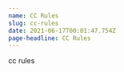 ```yaml
---
name: CC Rules
slug: cc-rules
date: 2021-06-17T00:01:47.754Z
page-headline: CC Rules
---
```

cc rules